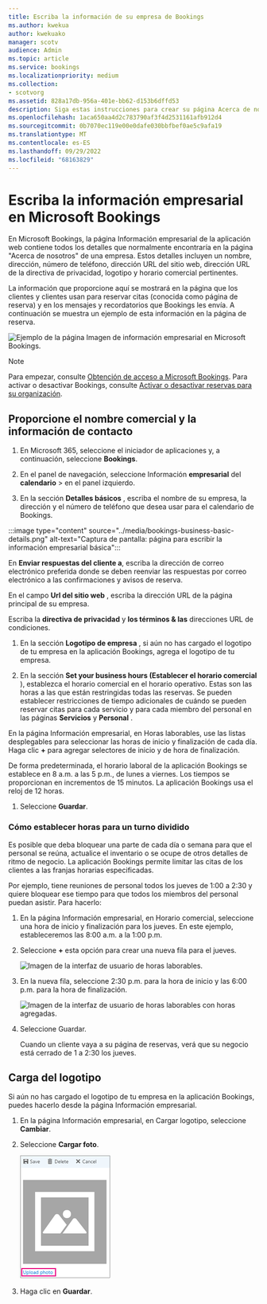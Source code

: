```yaml
---
title: Escriba la información de su empresa de Bookings
ms.author: kwekua
author: kwekuako
manager: scotv
audience: Admin
ms.topic: article
ms.service: bookings
ms.localizationpriority: medium
ms.collection:
- scotvorg
ms.assetid: 828a17db-956a-401e-bb62-d153b6dffd53
description: Siga estas instrucciones para crear su página Acerca de nosotros con el nombre comercial, la dirección, el número de teléfono, la dirección URL del sitio web, el logotipo y el horario comercial en Microsoft Bookings.
ms.openlocfilehash: 1aca650aa4d2c783790af3f4d2531161afb912d4
ms.sourcegitcommit: 0b7070ec119e00e0dafe030bbfbef0ae5c9afa19
ms.translationtype: MT
ms.contentlocale: es-ES
ms.lasthandoff: 09/29/2022
ms.locfileid: "68163829"
---
```

# <a name="enter-your-business-information-in-microsoft-bookings"></a>Escriba la información empresarial en Microsoft Bookings

En Microsoft Bookings, la página Información empresarial de la aplicación web contiene todos los detalles que normalmente encontraría en la página "Acerca de nosotros" de una empresa. Estos detalles incluyen un nombre, dirección, número de teléfono, dirección URL del sitio web, dirección URL de la directiva de privacidad, logotipo y horario comercial pertinentes.

La información que proporcione aquí se mostrará en la página que los clientes y clientes usan para reservar citas (conocida como página de reserva) y en los mensajes y recordatorios que Bookings les envía. A continuación se muestra un ejemplo de esta información en la página de reserva.

   ![Ejemplo de la página Imagen de información empresarial en Microsoft Bookings.](../media/bookings-business-info-2.png)

> [!NOTE]
> Para empezar, consulte [Obtención de acceso a Microsoft Bookings](get-access.md). Para activar o desactivar Bookings, consulte [Activar o desactivar reservas para su organización](turn-bookings-on-or-off.md).

## <a name="provide-business-name-and-contact-information"></a>Proporcione el nombre comercial y la información de contacto

1. En Microsoft 365, seleccione el iniciador de aplicaciones y, a continuación, seleccione **Bookings**.

1. En el panel de navegación, seleccione Información **empresarial** del **calendario** >  en el panel izquierdo.

1. En la sección **Detalles básicos** , escriba el nombre de su empresa, la dirección y el número de teléfono que desea usar para el calendario de Bookings.

:::image type="content" source="../media/bookings-business-basic-details.png" alt-text="Captura de pantalla: página para escribir la información empresarial básica":::

En **Enviar respuestas del cliente a**, escriba la dirección de correo electrónico preferida donde se deben reenviar las respuestas por correo electrónico a las confirmaciones y avisos de reserva.

En el campo **Url del sitio web** , escriba la dirección URL de la página principal de su empresa.

Escriba la **directiva de privacidad** y **los términos & las** direcciones URL de condiciones.

1. En la sección **Logotipo de empresa** , si aún no has cargado el logotipo de tu empresa en la aplicación Bookings, agrega el logotipo de tu empresa.

1. En la sección **Set your business hours (Establecer el horario comercial** ), establezca el horario comercial en el horario operativo. Estas son las horas a las que están restringidas todas las reservas. Se pueden establecer restricciones de tiempo adicionales de cuándo se pueden reservar citas para cada servicio y para cada miembro del personal en las páginas **Servicios** y **Personal** .

En la página Información empresarial, en Horas laborables, use las listas desplegables para seleccionar las horas de inicio y finalización de cada día. Haga clic **+** para agregar selectores de inicio y de hora de finalización.

De forma predeterminada, el horario laboral de la aplicación Bookings se establece en 8 a.m. a las 5 p.m., de lunes a viernes. Los tiempos se proporcionan en incrementos de 15 minutos. La aplicación Bookings usa el reloj de 12 horas.

1. Seleccione **Guardar**.

### <a name="how-to-set-hours-for-a-split-shift"></a>Cómo establecer horas para un turno dividido

Es posible que deba bloquear una parte de cada día o semana para que el personal se reúna, actualice el inventario o se ocupe de otros detalles de ritmo de negocio. La aplicación Bookings permite limitar las citas de los clientes a las franjas horarias especificadas.

Por ejemplo, tiene reuniones de personal todos los jueves de 1:00 a 2:30 y quiere bloquear ese tiempo para que todos los miembros del personal puedan asistir. Para hacerlo:

1. En la página Información empresarial, en Horario comercial, seleccione una hora de inicio y finalización para los jueves. En este ejemplo, estableceremos las 8:00 a.m. a la 1:00 p.m.

1. Seleccione **+** esta opción para crear una nueva fila para el jueves.

   ![Imagen de la interfaz de usuario de horas laborables.](../media/bookings-split-shift-1.png)

1. En la nueva fila, seleccione 2:30 p.m. para la hora de inicio y las 6:00 p.m. para la hora de finalización.

   ![Imagen de la interfaz de usuario de horas laborables con horas agregadas.](../media/bookings-split-shift-hours-1.png)

1. Seleccione Guardar.

    Cuando un cliente vaya a su página de reservas, verá que su negocio está cerrado de 1 a 2:30 los jueves.

## <a name="upload-your-logo"></a>Carga del logotipo

Si aún no has cargado el logotipo de tu empresa en la aplicación Bookings, puedes hacerlo desde la página Información empresarial.

1. En la página Información empresarial, en Cargar logotipo, seleccione **Cambiar**.

1. Seleccione **Cargar foto**.

   ![Imagen del botón cargar foto.](../media/bookings-upload-photo.png)

1. Haga clic en **Guardar**.
